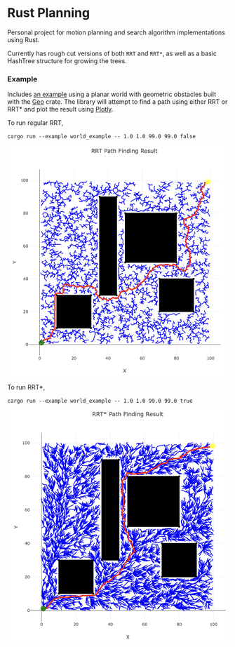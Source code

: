 # Rust Planning

Personal project for motion planning and search algorithm implementations using Rust.

Currently has rough cut versions of both `RRT` and `RRT*`, as well as a basic HashTree structure for growing the trees.

### Example

Includes [an example](examples/world_example.rs) using a planar world with geometric obstacles built with the [Geo](https://crates.io/crates/geo) crate.
The library will attempt to find a path using either RRT or RRT* and plot the result using [Plotly](https://crates.io/crates/plotly).

To run regular RRT,
```
cargo run --example world_example -- 1.0 1.0 99.0 99.0 false
```
![alt text](examples/rrt_sample.png)

To run RRT*,
```
cargo run --example world_example -- 1.0 1.0 99.0 99.0 true
```
![alt text](examples/rrt_star_sample.png)
